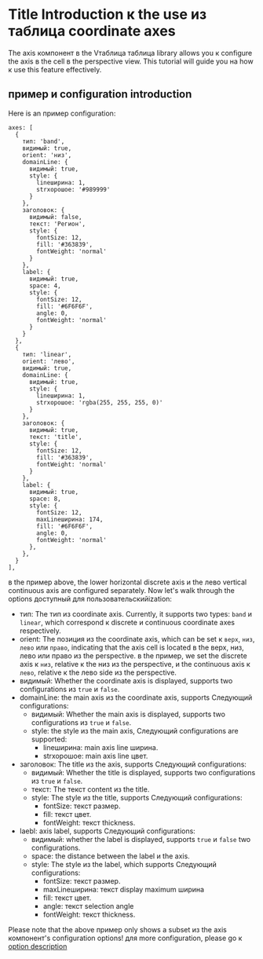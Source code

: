 # Title Introduction к the use из таблица coordinate axes
The axis компонент в the Vтаблица таблица library allows you к configure the axis в the cell в the perspective view. This tutorial will guide you на how к use this feature effectively.

## пример и configuration introduction
Here is an пример configuration:

```
axes: [
  {
    тип: 'band',
    видимый: true,
    orient: 'низ',
    domainLine: {
      видимый: true,
      style: {
        lineширина: 1,
        strхорошоe: '#989999'
      }
    },
    заголовок: {
      видимый: false,
      текст: 'Регион',
      style: {
        fontSize: 12,
        fill: '#363839',
        fontWeight: 'normal'
      }
    },
    label: {
      видимый: true,
      space: 4,
      style: {
        fontSize: 12,
        fill: '#6F6F6F',
        angle: 0,
        fontWeight: 'normal'
      }
    }
  },
  {
    тип: 'linear',
    orient: 'лево',
    видимый: true,
    domainLine: {
      видимый: true,
      style: {
        lineширина: 1,
        strхорошоe: 'rgba(255, 255, 255, 0)'
      }
    },
    заголовок: {
      видимый: true,
      текст: 'title',
      style: {
        fontSize: 12,
        fill: '#363839',
        fontWeight: 'normal'
      }
    },
    label: {
      видимый: true,
      space: 8,
      style: {
        fontSize: 12,
        maxLineширина: 174,
        fill: '#6F6F6F',
        angle: 0,
        fontWeight: 'normal'
      },
    },
  }
],
```
в the пример above, the lower horizontal discrete axis и the лево vertical continuous axis are configured separately. Now let's walk through the options доступный для пользовательскийization:

- тип: The тип из coordinate axis. Currently, it supports two types: `band` и `linear`, which correspond к discrete и continuous coordinate axes respectively.
- orient: The позиция из the coordinate axis, which can be set к `верх`, `низ`, `лево` или `право`, indicating that the axis cell is located в the верх, низ, лево или право из the perspective. в the пример, we set the discrete axis к `низ`, relative к the низ из the perspective, и the continuous axis к `лево`, relative к the лево side из the perspective.
- видимый: Whether the coordinate axis is displayed, supports two configurations из `true` и `false`.
- domainLine: the main axis из the coordinate axis, supports Следующий configurations:
  - видимый: Whether the main axis is displayed, supports two configurations из `true` и `false`.
  - style: the style из the main axis, Следующий configurations are supported:
    - lineширина: main axis line ширина.
    - strхорошоe: main axis line цвет.
- заголовок: The title из the axis, supports Следующий configurations:
  - видимый: Whether the title is displayed, supports two configurations из `true` и `false`.
  - текст: The текст content из the title.
  - style: The style из the title, supports Следующий configurations:
    - fontSize: текст размер.
    - fill: текст цвет.
    - fontWeight: текст thickness.
- laebl: axis label, supports Следующий configurations:
  - видимый: whether the label is displayed, supports `true` и `false` two configurations.
  - space: the distance between the label и the axis.
  - style: The style из the label, which supports Следующий configurations:
    - fontSize: текст размер.
    - maxLineширина: текст display maximum ширина
    - fill: текст цвет.
    - angle: текст selection angle
    - fontWeight: текст thickness.


Please note that the above пример only shows a subset из the axis компонент's configuration options! для more configuration, please go к [option description](https://visactor.io/vтаблица/option/сводныйграфик#axes)